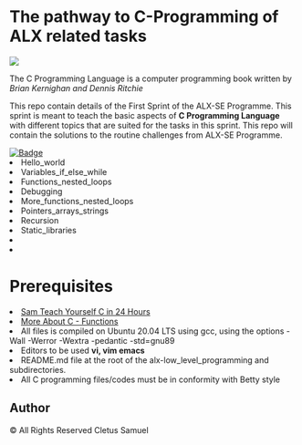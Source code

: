 <h1>The pathway to C-Programming of ALX related tasks</h1>

<img src="https://easystudyhub.com/wp-content/uploads/2023/03/C-progamming.jpg">

<p>The C Programming Language is a computer programming book written by <em>Brian Kernighan and Dennis Ritchie</em> </p>

<p>This repo contain details of the First Sprint of the ALX-SE Programme.
  This sprint is meant to teach the basic aspects of <strong>C Programming Language</strong> with different topics that are suited for the tasks in this sprint.
  This repo will contain the solutions to the routine challenges from ALX-SE Programme.
</p>
<a href="https://www.example.com/data-science">
  <img src="https://img.shields.io/badge/Topics-Covered%20-blue" alt="Badge" title="Introduction to C Programming">
</a>
<li>Hello_world</li>
<li>Variables_if_else_while</li>
<li>Functions_nested_loops</li>
<li>Debugging</li>
<li>More_functions_nested_loops</li>
<li>Pointers_arrays_strings</li>
<li>Recursion</li>
<li>Static_libraries</li>
<li></li>
<li></li>

<h1>Prerequisites</h1>
<li><a href="https://www.pdfdrive.com/sams-teach-yourself-c-in-24-hours-e17514248.html">Sam Teach Yourself C in 24 Hours</a></li>
<li><a href="https://www.tutorialspoint.com/cprogramming/c_functions.htm">More About C - Functions</a></li>
<li>All files is compiled on Ubuntu 20.04 LTS using gcc, using the options -Wall -Werror -Wextra -pedantic -std=gnu89</li>
<li>Editors to be used <strong>vi, vim emacs</strong></li>
<li>README.md file at the root of the alx-low_level_programming and subdirectories.</li>
<li>All C programming files/codes must be in conformity with Betty style</li>

<h2>Author</h2>
<p>&copy; All Rights Reserved <a style="text-decoration:none;" title="Web Developer" href="https://cletsymedia.github.io/Prof-Portfolio/">Cletus Samuel</a></p>